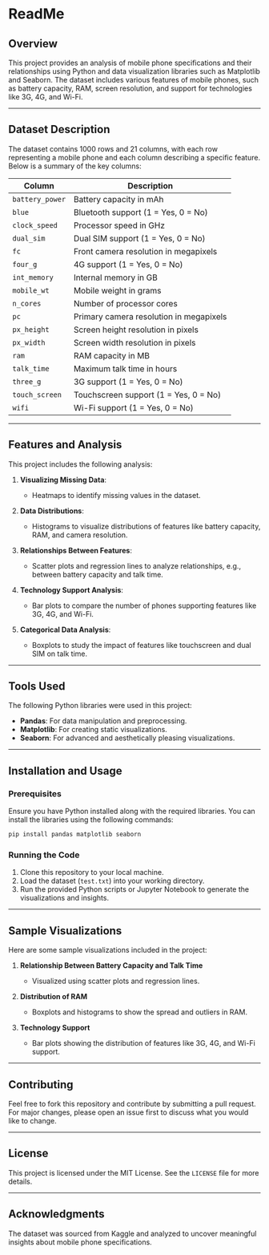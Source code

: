 
# ReadMe

## Overview
This project provides an analysis of mobile phone specifications and their relationships using Python and data visualization libraries such as Matplotlib and Seaborn. The dataset includes various features of mobile phones, such as battery capacity, RAM, screen resolution, and support for technologies like 3G, 4G, and Wi-Fi.

---

## Dataset Description
The dataset contains 1000 rows and 21 columns, with each row representing a mobile phone and each column describing a specific feature. Below is a summary of the key columns:

| **Column**          | **Description**                                      |
|----------------------|------------------------------------------------------|
| `battery_power`     | Battery capacity in mAh                              |
| `blue`              | Bluetooth support (1 = Yes, 0 = No)                 |
| `clock_speed`       | Processor speed in GHz                               |
| `dual_sim`          | Dual SIM support (1 = Yes, 0 = No)                  |
| `fc`                | Front camera resolution in megapixels               |
| `four_g`            | 4G support (1 = Yes, 0 = No)                        |
| `int_memory`        | Internal memory in GB                                |
| `mobile_wt`         | Mobile weight in grams                               |
| `n_cores`           | Number of processor cores                            |
| `pc`                | Primary camera resolution in megapixels             |
| `px_height`         | Screen height resolution in pixels                  |
| `px_width`          | Screen width resolution in pixels                   |
| `ram`               | RAM capacity in MB                                  |
| `talk_time`         | Maximum talk time in hours                           |
| `three_g`           | 3G support (1 = Yes, 0 = No)                        |
| `touch_screen`      | Touchscreen support (1 = Yes, 0 = No)               |
| `wifi`              | Wi-Fi support (1 = Yes, 0 = No)                     |

---

## Features and Analysis
This project includes the following analysis:

1. **Visualizing Missing Data**:
   - Heatmaps to identify missing values in the dataset.

2. **Data Distributions**:
   - Histograms to visualize distributions of features like battery capacity, RAM, and camera resolution.

3. **Relationships Between Features**:
   - Scatter plots and regression lines to analyze relationships, e.g., between battery capacity and talk time.

4. **Technology Support Analysis**:
   - Bar plots to compare the number of phones supporting features like 3G, 4G, and Wi-Fi.

5. **Categorical Data Analysis**:
   - Boxplots to study the impact of features like touchscreen and dual SIM on talk time.

---

## Tools Used
The following Python libraries were used in this project:

- **Pandas**: For data manipulation and preprocessing.
- **Matplotlib**: For creating static visualizations.
- **Seaborn**: For advanced and aesthetically pleasing visualizations.

---

## Installation and Usage
### Prerequisites
Ensure you have Python installed along with the required libraries. You can install the libraries using the following commands:

```bash
pip install pandas matplotlib seaborn
```

### Running the Code
1. Clone this repository to your local machine.
2. Load the dataset (`test.txt`) into your working directory.
3. Run the provided Python scripts or Jupyter Notebook to generate the visualizations and insights.

---

## Sample Visualizations
Here are some sample visualizations included in the project:

1. **Relationship Between Battery Capacity and Talk Time**
   - Visualized using scatter plots and regression lines.

2. **Distribution of RAM**
   - Boxplots and histograms to show the spread and outliers in RAM.

3. **Technology Support**
   - Bar plots showing the distribution of features like 3G, 4G, and Wi-Fi support.

---

## Contributing
Feel free to fork this repository and contribute by submitting a pull request. For major changes, please open an issue first to discuss what you would like to change.

---

## License
This project is licensed under the MIT License. See the `LICENSE` file for more details.

---

## Acknowledgments
The dataset was sourced from Kaggle and analyzed to uncover meaningful insights about mobile phone specifications.
